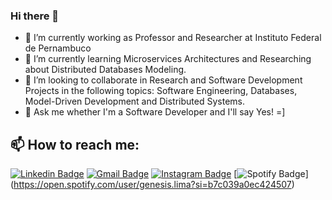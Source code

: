 ### Hi there 👋

- 🔭 I’m currently working as Professor and Researcher at Instituto Federal de Pernambuco
- 🌱 I’m currently learning Microservices Architectures and Researching about Distributed Databases Modeling.
- 👯 I’m looking to collaborate in Research and Software Development Projects in the following topics: Software Engineering, Databases, Model-Driven Development and Distributed Systems.
- 💬 Ask me whether I'm a Software Developer and I'll say Yes! =]  
## 📫 How to reach me:
[![Linkedin Badge](https://img.shields.io/badge/-GenesisLima-blue?style=flat-square&logo=Linkedin&logoColor=white&link=https://www.linkedin.com/in/genesislima/)](https://www.linkedin.com/in/genesislima/)
[![Gmail Badge](https://img.shields.io/badge/-profgenesislima@gmail.com-c14438?style=flat-square&logo=Gmail&logoColor=white&link=mailto:profgenesislima@gmail.com)](mailto:profgenesislima@gmail.com)
[![Instagram Badge](https://img.shields.io/badge/-Instagram-blue?style=flat-square&logo=Instagram&logoColor=white&link=https://www.instagram.com/genesis_lima/)](https://www.instagram.com/genesis_lima/)
[![Spotify Badge](https://img.shields.io/badge/-Instagram-blue?style=flat-square&logo=Instagram&logoColor=white&link=https://open.spotify.com/user/genesis.lima?si=b7c039a0ec424507)]
(https://open.spotify.com/user/genesis.lima?si=b7c039a0ec424507)

<!--
**profgenesislima/profgenesislima** is a ✨ _special_ ✨ repository because its `README.md` (this file) appears on your GitHub profile.

- 😄 Pronouns: ...
- ⚡ Fun fact: TDD is fun!
-->
